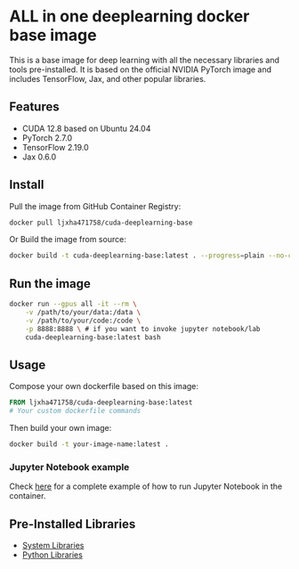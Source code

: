# ALL in one deeplearning docker base image

This is a base image for deep learning with all the necessary libraries and tools pre-installed.
It is based on the official NVIDIA PyTorch image and includes TensorFlow, Jax, and other popular libraries.

## Features
- CUDA 12.8 based on Ubuntu 24.04
- PyTorch 2.7.0
- TensorFlow 2.19.0
- Jax 0.6.0

## Install

Pull the image from GitHub Container Registry:
```bash
docker pull ljxha471758/cuda-deeplearning-base
```

Or Build the image from source:
```bash
docker build -t cuda-deeplearning-base:latest . --progress=plain --no-cache
```

## Run the image
```bash
docker run --gpus all -it --rm \
    -v /path/to/your/data:/data \
    -v /path/to/your/code:/code \
    -p 8888:8888 \ # if you want to invoke jupyter notebook/lab
    cuda-deeplearning-base:latest bash
```


## Usage

Compose your own dockerfile based on this image:
```dockerfile
FROM ljxha471758/cuda-deeplearning-base:latest
# Your custom dockerfile commands
```

Then build your own image:
```bash
docker build -t your-image-name:latest .
```

### Jupyter Notebook example

Check [here](./examples/jupyter-notebook/readme.md) for a complete example of how to run Jupyter Notebook in the container.


## Pre-Installed Libraries
- [System Libraries](./system_packages.txt)
- [Python Libraries](./python_packages.txt)




